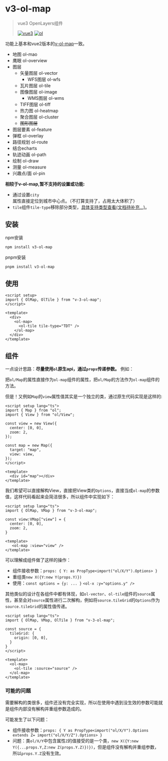 # v3-ol-map

> vue3 OpenLayers组件
> 
> [![vue3](https://img.shields.io/badge/vue-^3.5-8A2BE2)](https://github.com/vuejs/core/tree/main/packages/vue#readme)
> [![ol](https://img.shields.io/badge/OpenLayers-^10-20c3aa)](https://openlayers.org/)

功能上基本和vue2版本的[v-ol-map](https://github.com/pp129/vue-openlayers-map)一致。

- 地图 ol-mao
- 鹰眼 ol-overview
- 图层
    - 矢量图层 ol-vector
      - WFS图层 ol-wfs
    - 瓦片图层 ol-tile
    - 图像图层 ol-image
      - WMS图层 ol-wms
    - TIFF图层 ol-tiff
    - 热力图 ol-heatmap
    - 聚合图层 ol-cluster
    - ~~图形图层~~
- 图层要素 ol-feature
- 弹框 ol-overlay
- 路径规划 ol-route
- 结合echarts
- 轨迹动画 ol-path
- 绘制 ol-draw
- 测量 ol-measure
- 兴趣点/面 ol-pin

__相较于v-ol-map,暂不支持的设置或功能:__

* 通过设置`city`属性直接定位到城市中心点。（不打算支持了，占用太大体积了）
* `tile`组件`tile-type`移除部分类型，[具体支持类型查看(文档待补充...)](#v3-ol-map)。

## 安装

npm安装

```bash
npm install v3-ol-map
```

pnpm安装

```bash
pnpm install v3-ol-map
```

## 使用

```vue
<script setup>
import { OlMap, OlTile } from "v-3-ol-map";
</script>

<template>
  <div>
    <ol-map>
      <ol-tile tile-type="TDT" />
    </ol-map>
  </div>
</template>
```

## 组件

一点设计思路：__尽量使用`ol`原生api，通过`props`传递参数。__ 例如：

把`ol/Map`的属性直接作为`ol-map`组件的属性，把`ol/Map`的方法作为`ol-map`组件的方法。

但是！又例如`Map`的`view`属性值其实是一个独立的类，通过原生代码实现是这样的:

```vue
<script setup lang="ts">
import { Map } from "ol";
import { View } from "ol/View";

const view = new View({
  center: [0, 0],
  zoom: 2,
});

const map = new Map({
  target: "map",
  view: view,
});
</script>

<template>
  <div id="map"></div>
</template>
```

我们希望可以直接解构View，直接把View类的`Options`，直接当成`ol-map`的参数值，这样代码看起来会简洁很多，所以组件中实现如下：

```vue
<script setup lang="ts">
import { OlMap, VMap } from "v-3-ol-map";

const view:VMap["view"] = {
  center: [0, 0],
  zoom: 2,
}

<template>
   <ol-map :view="view" />
</template>
```

可以理解成组件做了这样的操作：

* 组件接收参数：`props: { Y: as PropType<import("ol/X/Y").Options> }`
* 重组类`new X({Y:new Y(props.Y)})`
* 使用：`const options = {y: ... }` `<ol-x :y="options.y" />`

其他类似的设计在各组件中都有体现，如`ol-vector`、`ol-tile`组件的`source`属性，甚至会对`source`属性进行二次解构，例如将`source.tileGrid`的`Options`作为`source.tileGrid`的属性值传递。

```vue
<script setup lang="ts">
import { OlMap, VMap, OlTile } from "v-3-ol-map";

const source = {
  tileGrid: {
    origin: [0, 0],
  }
}
</script>

<template>
  <ol-map>
    <ol-tile :source="source" />
  </ol-map>
</template>
```

### 可能的问题

需要解构的类很多，组件还没有完全实现，所以在使用中遇到没生效的参数可能就是组件内部没有解构并重组参数造成的。

可能发生了以下问题：

* 组件接收参数：`props: { Y as PropType<import("ol/X/Y").Options extends Z= import("ol/X/Y/Z").Options> }`
* 问题：类`ol/X/Y`中包含属性`Z`的值接受的是一个类，`new X({Y:new Y({...props.Y,Z:new Z(props.Y.Z)})})`，但是组件没有解构并重组参数，所以`props.Y.Z`没有生效。
